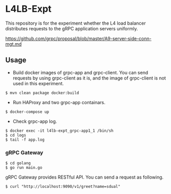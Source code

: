 # L4LB-Expt

This repository is for the experiment whether the L4 load balancer distributes requests to the gRPC application servers uniformly.

https://github.com/grpc/proposal/blob/master/A9-server-side-conn-mgt.md

## Usage

- Build docker images of grpc-app and grpc-client. You can send requests by using grpc-client as it is, and the image of grpc-client is not used in this experiment. 

```
$ mvn clean package docker:build
```

- Run HAProxy and two grpc-app containars.
```
$ docker-compose up
```

- Check grpc-app log.

```
$ docker exec -it l4lb-expt_grpc-app1_1 /bin/sh
$ cd logs
$ tail -f app.log
```

### gRPC Gateway

```
$ cd golang
$ go run main.go
```

gRPC Gateway provides RESTful API. You can send a request as following.

```
$ curl "http://localhost:9090/v1/greet?name=sdual"
```
